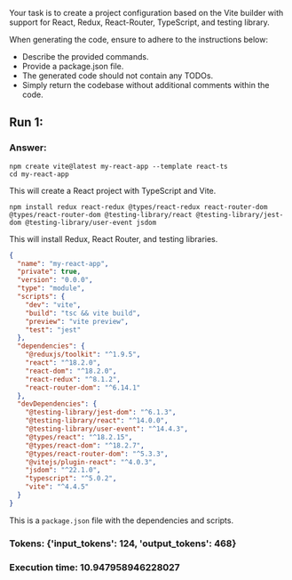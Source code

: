 Your task is to create a project configuration based on the Vite builder with support for React, Redux, React-Router, TypeScript, and testing library.

When generating the code, ensure to adhere to the instructions below:
- Describe the provided commands.
- Provide a package.json file.
- The generated code should not contain any TODOs.
- Simply return the codebase without additional comments within the code.

## Run 1:
### Answer:
```
npm create vite@latest my-react-app --template react-ts
cd my-react-app
```

This will create a React project with TypeScript and Vite.

```
npm install redux react-redux @types/react-redux react-router-dom @types/react-router-dom @testing-library/react @testing-library/jest-dom @testing-library/user-event jsdom
```

This will install Redux, React Router, and testing libraries.

```json
{
  "name": "my-react-app",
  "private": true,
  "version": "0.0.0",
  "type": "module",
  "scripts": {
    "dev": "vite",
    "build": "tsc && vite build",
    "preview": "vite preview",
    "test": "jest"
  },
  "dependencies": {
    "@reduxjs/toolkit": "^1.9.5",
    "react": "^18.2.0",
    "react-dom": "^18.2.0",
    "react-redux": "^8.1.2",
    "react-router-dom": "^6.14.1"
  },
  "devDependencies": {
    "@testing-library/jest-dom": "^6.1.3",
    "@testing-library/react": "^14.0.0",
    "@testing-library/user-event": "^14.4.3",
    "@types/react": "^18.2.15",
    "@types/react-dom": "^18.2.7",
    "@types/react-router-dom": "^5.3.3",
    "@vitejs/plugin-react": "^4.0.3",
    "jsdom": "^22.1.0",
    "typescript": "^5.0.2",
    "vite": "^4.4.5"
  }
}

```

This is a `package.json` file with the dependencies and scripts.


### Tokens: {'input_tokens': 124, 'output_tokens': 468}
### Execution time: 10.947958946228027
